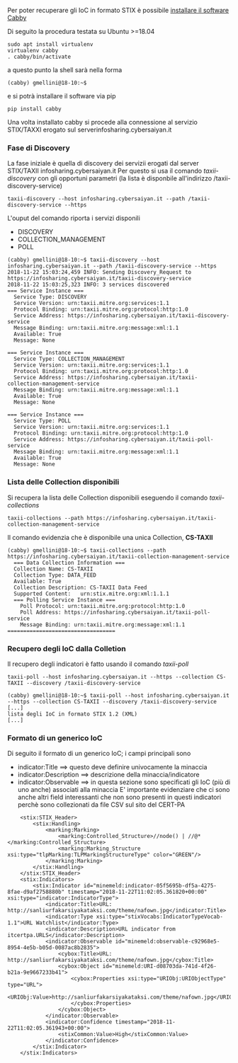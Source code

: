 Per poter recuperare gli IoC in formato STIX è possibile [installare il software Cabby](https://cabby.readthedocs.io/en/stable/installation.html)

Di seguito la procedura testata su Ubuntu >=18.04
```
sudo apt install virtualenv
virtualenv cabby
. cabby/bin/activate
```
a questo punto la shell sarà nella forma
```
(cabby) gmellini@18-10:~$
```
e si potrà installare il software via pip
```
pip install cabby
```
Una volta installato cabby si procede alla connessione al servizio STIX/TAXXI erogato sul serverinfosharing.cybersaiyan.it

### Fase di Discovery
La fase iniziale è quella di discovery dei servizii erogati dal server STIX/TAXII infosharing.cybersaiyan.it
Per questo si usa il comando _taxii-discovery_ con gli opportuni parametri (la lista è disponbile all'indirizzo /taxii-discovery-service)
```
taxii-discovery --host infosharing.cybersaiyan.it --path /taxii-discovery-service --https
```
L'ouput del comando riporta i servizi disponili
* DISCOVERY
* COLLECTION_MANAGEMENT
* POLL
```
(cabby) gmellini@18-10:~$ taxii-discovery --host infosharing.cybersaiyan.it --path /taxii-discovery-service --https
2018-11-22 15:03:24,459 INFO: Sending Discovery_Request to https://infosharing.cybersaiyan.it/taxii-discovery-service
2018-11-22 15:03:25,323 INFO: 3 services discovered
=== Service Instance ===
  Service Type: DISCOVERY
  Service Version: urn:taxii.mitre.org:services:1.1
  Protocol Binding: urn:taxii.mitre.org:protocol:http:1.0
  Service Address: https://infosharing.cybersaiyan.it/taxii-discovery-service
  Message Binding: urn:taxii.mitre.org:message:xml:1.1
  Available: True
  Message: None

=== Service Instance ===
  Service Type: COLLECTION_MANAGEMENT
  Service Version: urn:taxii.mitre.org:services:1.1
  Protocol Binding: urn:taxii.mitre.org:protocol:http:1.0
  Service Address: https://infosharing.cybersaiyan.it/taxii-collection-management-service
  Message Binding: urn:taxii.mitre.org:message:xml:1.1
  Available: True
  Message: None

=== Service Instance ===
  Service Type: POLL
  Service Version: urn:taxii.mitre.org:services:1.1
  Protocol Binding: urn:taxii.mitre.org:protocol:http:1.0
  Service Address: https://infosharing.cybersaiyan.it/taxii-poll-service
  Message Binding: urn:taxii.mitre.org:message:xml:1.1
  Available: True
  Message: None
  ```

### Lista delle Collection disponibili
Si recupera la lista delle Collection disponibili eseguendo il comando _taxii-collections_
```
taxii-collections --path https://infosharing.cybersaiyan.it/taxii-collection-management-service
```
Il comando evidenzia che è disponibile una unica Collection, **CS-TAXII**
```
(cabby) gmellini@18-10:~$ taxii-collections --path https://infosharing.cybersaiyan.it/taxii-collection-management-service
  === Data Collection Information ===
  Collection Name: CS-TAXII
  Collection Type: DATA_FEED
  Available: True
  Collection Description: CS-TAXII Data Feed
  Supported Content:   urn:stix.mitre.org:xml:1.1.1
  === Polling Service Instance ===
    Poll Protocol: urn:taxii.mitre.org:protocol:http:1.0
    Poll Address: https://infosharing.cybersaiyan.it/taxii-poll-service
    Message Binding: urn:taxii.mitre.org:message:xml:1.1
==================================
```

### Recupero degli IoC dalla Colletion
Il recupero degli indicatori è fatto usando il comando _taxii-poll_
```
taxii-poll --host infosharing.cybersaiyan.it --https --collection CS-TAXII --discovery /taxii-discovery-service
```
```
(cabby) gmellini@18-10:~$ taxii-poll --host infosharing.cybersaiyan.it --https --collection CS-TAXII --discovery /taxii-discovery-service
[...]
lista degli IoC in formato STIX 1.2 (XML)
[...]
```

### Formato di un generico IoC
Di seguito il formato di un generico IoC; i campi principali sono 
* indicator:Title ==> questo deve definire univocamente la minaccia
* indicator:Description ==> descrizione della minaccia/indicatore 
* indicator:Observable ==> in questa sezione sono specificati gli IoC (più di uno anche) associati alla minaccia
E' importante evidenziare che  ci sono anche altri field interessanti che non sono presenti in questi indicatori perchè sono collezionati da file CSV sul sito del CERT-PA
```
    <stix:STIX_Header>
        <stix:Handling>
            <marking:Marking>
                <marking:Controlled_Structure>//node() | //@*</marking:Controlled_Structure>
                <marking:Marking_Structure xsi:type="tlpMarking:TLPMarkingStructureType" color="GREEN"/>
            </marking:Marking>
        </stix:Handling>
    </stix:STIX_Header>
    <stix:Indicators>
        <stix:Indicator id="minemeld:indicator-05f5695b-df5a-4275-8fae-d9af2758880b" timestamp="2018-11-22T11:02:05.361820+00:00" xsi:type="indicator:IndicatorType">
            <indicator:Title>URL: http://sanliurfakarsiyakataksi.com/theme/nafown.jpg</indicator:Title>
            <indicator:Type xsi:type="stixVocabs:IndicatorTypeVocab-1.1">URL Watchlist</indicator:Type>
            <indicator:Description>URL indicator from itcertpa.URLS</indicator:Description>
            <indicator:Observable id="minemeld:observable-c92968e5-8954-4e5b-b05d-0087ac8b2835">
                <cybox:Title>URL: http://sanliurfakarsiyakataksi.com/theme/nafown.jpg</cybox:Title>
                <cybox:Object id="minemeld:URI-d08703da-741d-4f26-b21a-9e9667233b41">
                    <cybox:Properties xsi:type="URIObj:URIObjectType" type="URL">
                        <URIObj:Value>http://sanliurfakarsiyakataksi.com/theme/nafown.jpg</URIObj:Value>
                    </cybox:Properties>
                </cybox:Object>
            </indicator:Observable>
            <indicator:Confidence timestamp="2018-11-22T11:02:05.361943+00:00">
                <stixCommon:Value>High</stixCommon:Value>
            </indicator:Confidence>
        </stix:Indicator>
    </stix:Indicators>
```
